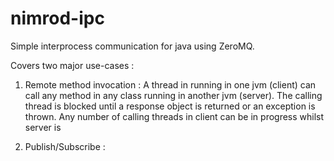 nimrod-ipc
==========

Simple interprocess communication for java using ZeroMQ.

Covers two major use-cases :

1) Remote method invocation : A thread in running in one jvm (client) can call any method in any class running in another jvm (server).
The calling thread is blocked until a response object is returned or an exception is thrown.
Any number of calling threads in client can be in progress whilst server is 

2) Publish/Subscribe : 


